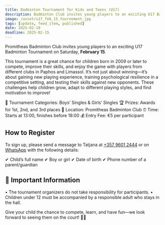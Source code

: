 ```yaml
---
title: Badminton Tournament for Kids and Teens (U17)
description: Badminton Club invites young players to an exciting U17 Badminton Tournament on Saturday, February 15!
image: /asset/u17_feb_15_tournement.jpg
tags: [update, feed_item, published]
date: 2025-02-10
deadline: 2025-02-15
---
```


Promitheas Badminton Club invites young players to an exciting U17 Badminton Tournament on Saturday, **February 15**.

This tournament is a great chance for children born in 2009 or later to compete, improve their skills, and enjoy the game with players from different clubs in Paphos and Limassol.
It’s not just about winning—it’s about gaining new playing experience, training psychological resilience in a competitive setting, and testing their skills against new opponents. These challenges help children grow, adapt to different playing styles, and find motivation to improve!

🏸 Tournament Categories: Boys’ Singles & Girls’ Singles
🏆 Prizes: Awards for 1st, 2nd, and 3rd places
📍 Location: Promitheas Badminton Club
⏰ Time: Starts at 13:00, finishes before 18:00
💰 Entry Fee: €5 per participant

## How to Register

To sign up, please send a message to Tatjana at [+357 9601 2444](tel:+35796012444) or on [WhatsApp](https://wa.me/35796012444) with the following details:

✔ Child’s full name
✔ Boy or girl
✔ Date of birth
✔ Phone number of a parent/guardian

## 📌 Important Information

• The tournament organizers do not take responsibility for participants.
• Children under 12 must be accompanied by a responsible adult who stays in the hall.

Give your child the chance to compete, learn, and have fun—we look forward to seeing them on the court! 🏸✨
